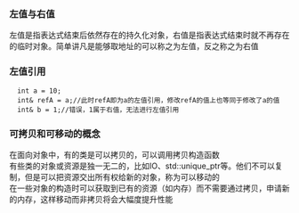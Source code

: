 ### 左值与右值
左值是指表达式结束后依然存在的持久化对象，右值是指表达式结束时就不再存在的临时对象。简单讲凡是能够取地址的可以称之为左值，反之称之为右值
### 左值引用
```
  int a = 10;
  int& refA = a;//此时refA即为a的左值引用，修改refA的值上也等同于修改了a的值
  int& b = 1;//错误，1属于右值，无法进行左值引用
```  
### 可拷贝和可移动的概念
在面向对象中，有的类是可以拷贝的，可以调用拷贝构造函数   
有些类的对象或资源是独一无二的，比如IO、std::unique_ptr等。他们不可以复制，但是可以把资源交出所有权给新的对象，称为可以移动的    
在一些对象的构造时可以获取到已有的资源（如内存）而不需要通过拷贝，申请新的内存，这样移动而非拷贝将会大幅度提升性能
